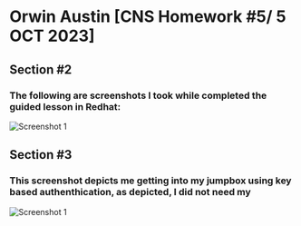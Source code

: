 # Orwin Austin [CNS Homework #5/ 5 OCT 2023]



## Section #2
### The following are screenshots I took while completed the guided lesson in Redhat:


![Screenshot 1](pt2.1.png)

## Section #3
### This screenshot depicts me getting into my jumpbox using key based authenthication, as depicted, I did not need my  
![Screenshot 1](hw4pt3.png)


